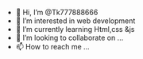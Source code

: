 - 👋 Hi, I’m @Tk777888666
- 👀 I’m interested in web development 
- 🌱 I’m currently learning Html,css &js
- 💞️ I’m looking to collaborate on ...
- 📫 How to reach me ...

<!---
Tk777888666/Tk777888666 is a ✨ special ✨ repository because its `README.md` (this file) appears on your GitHub profile.
You can click the Preview link to take a look at your changes.
--->
